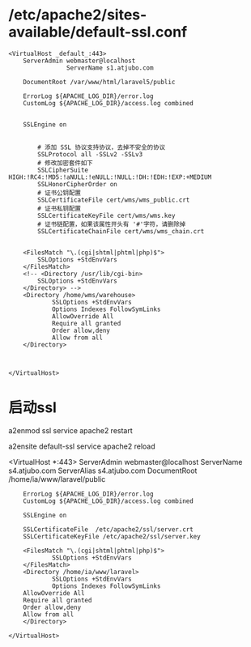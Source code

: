 

# /etc/apache2/sites-available/default-ssl.conf
    <VirtualHost _default_:443>
        ServerAdmin webmaster@localhost
                    ServerName s1.atjubo.com

        DocumentRoot /var/www/html/laravel5/public

        ErrorLog ${APACHE_LOG_DIR}/error.log
        CustomLog ${APACHE_LOG_DIR}/access.log combined


        SSLEngine on


            # 添加 SSL 协议支持协议，去掉不安全的协议
            SSLProtocol all -SSLv2 -SSLv3
            # 修改加密套件如下
            SSLCipherSuite HIGH:!RC4:!MD5:!aNULL:!eNULL:!NULL:!DH:!EDH:!EXP:+MEDIUM
            SSLHonorCipherOrder on
            # 证书公钥配置
            SSLCertificateFile cert/wms/wms_public.crt
            # 证书私钥配置
            SSLCertificateKeyFile cert/wms/wms.key
            # 证书链配置，如果该属性开头有 '#'字符，请删除掉
            SSLCertificateChainFile cert/wms/wms_chain.crt
            

        <FilesMatch "\.(cgi|shtml|phtml|php)$">
            SSLOptions +StdEnvVars
        </FilesMatch>
        <!-- <Directory /usr/lib/cgi-bin>
            SSLOptions +StdEnvVars
        </Directory> -->
        <Directory /home/wms/warehouse>
				SSLOptions +StdEnvVars
				Options Indexes FollowSymLinks
				AllowOverride All
				Require all granted
				Order allow,deny
				Allow from all
		</Directory>



    </VirtualHost>

# 启动ssl
a2enmod ssl
service apache2 restart

a2ensite default-ssl
service apache2 reload



<VirtualHost *:443>
		ServerAdmin webmaster@localhost
		ServerName s4.atjubo.com
		ServerAlias s4.atjubo.com 
		DocumentRoot /home/ia/www/laravel/public

		ErrorLog ${APACHE_LOG_DIR}/error.log
		CustomLog ${APACHE_LOG_DIR}/access.log combined

		SSLEngine on

		SSLCertificateFile	/etc/apache2/ssl/server.crt
		SSLCertificateKeyFile /etc/apache2/ssl/server.key

		<FilesMatch "\.(cgi|shtml|phtml|php)$">
				SSLOptions +StdEnvVars
		</FilesMatch>
		<Directory /home/ia/www/laravel>
				SSLOptions +StdEnvVars
				Options Indexes FollowSymLinks
        AllowOverride All
        Require all granted
        Order allow,deny
        Allow from all
		</Directory>

	</VirtualHost>

